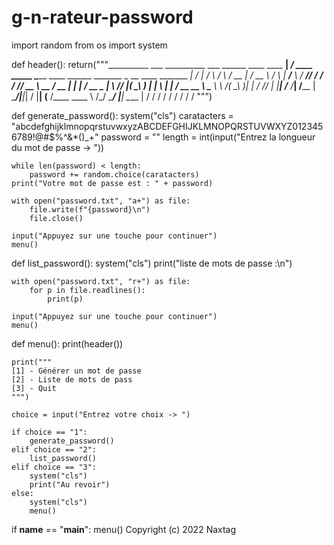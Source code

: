 # g-n-rateur-password
import random
from os import system

def header():
    return("""__________                   ___               __________                                                ___
\______   \____    ____   __| _/ ____   _____  \______   \____    ______ _______  _  __ ____ _______  __| _/
 |       _/__  \  /    \ / __ | / __ \ /     \  |     ___/__  \  /  ___//  ___/ \/ \/ // __ \\_  __ \/ __ | 
 |    |   \/ __ \_   |  \ /_/ |(  \_\ )  | |  \ |    |    / __ \_\___ \ \___ \ \     /(  \_\ )|  | \/ /_/ | 
 |____|_  /____  /___|  /____ | \____/|__|_|  / |____|   (____  /____  \____  \ \/\_/  \____/ |__|  \____ | 
        \/     \/     \/     \/             \/                \/     \/     \/                           \/ 
""")

def generate_password():
    system("cls")
    caratacters = "abcdefghijklmnopqrstuvwxyzABCDEFGHIJKLMNOPQRSTUVWXYZ0123456789!@#$%^&*()_+"
    password = ""
    length = int(input("Entrez la longueur du mot de passe -> "))

    while len(password) < length:
        password += random.choice(caratacters)
    print("Votre mot de passe est : " + password)

    with open("password.txt", "a+") as file:
        file.write(f"{password}\n")
        file.close()

    input("Appuyez sur une touche pour continuer")
    menu()

def list_password():
    system("cls")
    print("liste de mots de passe :\n")

    with open("password.txt", "r+") as file:
        for p in file.readlines():
            print(p)

    input("Appuyez sur une touche pour continuer")
    menu()

def menu():
    print(header())

    print("""
    [1] - Générer un mot de passe
    [2] - Liste de mots de pass
    [3] - Quit
    """)

    choice = input("Entrez votre choix -> ")

    if choice == "1":
        generate_password()
    elif choice == "2":
        list_password()
    elif choice == "3":
        system("cls")
        print("Au revoir")
    else:
        system("cls")
        menu()


if __name__ == "__main__":
    menu()
Copyright (c) 2022 Naxtag
